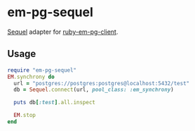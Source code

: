 em-pg-sequel
===========

[Sequel](http://sequel.rubyforge.org/) adapter for [ruby-em-pg-client](https://github.com/royaltm/ruby-em-pg-client).

Usage
-----

```ruby
require "em-pg-sequel"
EM.synchrony do
  url = "postgres://postgres:postgres@localhost:5432/test"
  db = Sequel.connect(url, pool_class: :em_synchrony)

  puts db[:test].all.inspect

  EM.stop
end
```